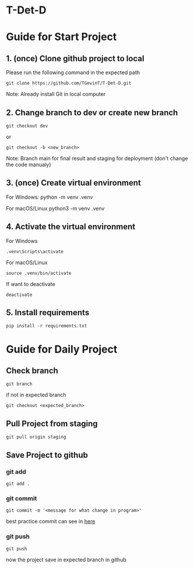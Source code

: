 # T-Det-D

# Guide for Start Project

## 1. (once) Clone github project to local <br>
Please run the following command in the expected path
 
`git clone https://github.com/TGevinT/T-Det-D.git`

Note: Already install Git in local computer

## 2. Change branch to dev or create new branch <br>
`git checkout dev`

or

`git checkout -b <new_branch>`

Note: Branch main for final result and staging for deployment (don't change the code manualy)

## 3. (once) Create virtual environment <br>
For Windows:
    python -m venv .venv

For macOS/Linux
    python3 -m venv .venv

## 4. Activate the virtual environment<br>
For Windows

`.venv\Scripts\activate`

For macOS/Linux

`source .venv/bin/activate`

If want to deactivate

`deactivate`

## 5. Install requirements <br>
`pip install -r requirements.txt`

# Guide for Daily Project

## Check branch <br>
`git branch`

if not in expected branch

`git checkout <expected_branch>`

## Pull Project from staging <br>
`git pull origin staging`

## Save Project to github <br>
### git add
`git add .`

### git commit
`git commit -m '<message for what change in program>'`

best practice commit can see in [here](https://www.freecodecamp.org/news/writing-good-commit-messages-a-practical-guide/)

### git push
`git push`

now the project save in expected branch in github




